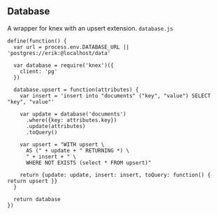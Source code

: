 Database
--------

A wrapper for knex with an upsert extension. `database.js`

    define(function() {
      var url = process.env.DATABASE_URL || 'postgres://erik:@localhost/data'

      var database = require('knex')({
        client: 'pg'
      })

      database.upsert = function(attributes) {
        var insert = 'insert into "documents" ("key", "value") SELECT "key", "value"'

        var update = database('documents')
          .where({key: attributes.key})
          .update(attributes)
          .toQuery()

        var upsert = "WITH upsert \
          AS (" + update + " RETURNING *) \
          " + insert + " \
          WHERE NOT EXISTS (select * FROM upsert)"

        return {update: update, insert: insert, toQuery: function() { return upsert }}
      }

      return database
    })
